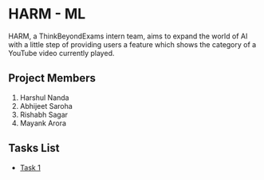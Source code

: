 # HARM - ML
HARM, a ThinkBeyondExams intern team, aims to expand the world of AI with a little step of providing users a feature which shows the category of a YouTube video currently played.

## Project Members
1. Harshul Nanda
2. Abhijeet Saroha
3. Rishabh Sagar
4. Mayank Arora

## Tasks List
* [Task 1](https://gitlab.com/harshulnanda0/TBH-ML-YTDataAPI/-/tree/main/Task_1%20-%3E%20Youtube_Data_API)

